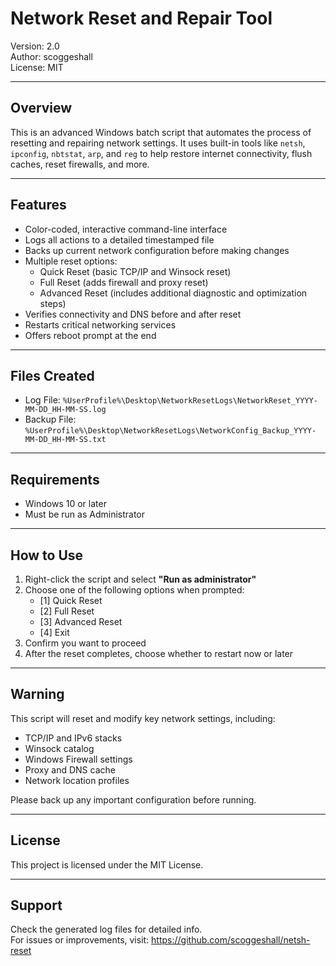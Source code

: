 # Network Reset and Repair Tool

Version: 2.0  
Author: scoggeshall  
License: MIT

---

## Overview

This is an advanced Windows batch script that automates the process of resetting and repairing network settings. It uses built-in tools like `netsh`, `ipconfig`, `nbtstat`, `arp`, and `reg` to help restore internet connectivity, flush caches, reset firewalls, and more.

---

## Features

- Color-coded, interactive command-line interface
- Logs all actions to a detailed timestamped file
- Backs up current network configuration before making changes
- Multiple reset options:
  - Quick Reset (basic TCP/IP and Winsock reset)
  - Full Reset (adds firewall and proxy reset)
  - Advanced Reset (includes additional diagnostic and optimization steps)
- Verifies connectivity and DNS before and after reset
- Restarts critical networking services
- Offers reboot prompt at the end

---

## Files Created

- Log File: `%UserProfile%\Desktop\NetworkResetLogs\NetworkReset_YYYY-MM-DD_HH-MM-SS.log`
- Backup File: `%UserProfile%\Desktop\NetworkResetLogs\NetworkConfig_Backup_YYYY-MM-DD_HH-MM-SS.txt`

---

## Requirements

- Windows 10 or later
- Must be run as Administrator

---

## How to Use

1. Right-click the script and select **"Run as administrator"**
2. Choose one of the following options when prompted:
   - [1] Quick Reset
   - [2] Full Reset
   - [3] Advanced Reset
   - [4] Exit
3. Confirm you want to proceed
4. After the reset completes, choose whether to restart now or later

---

## Warning

This script will reset and modify key network settings, including:

- TCP/IP and IPv6 stacks
- Winsock catalog
- Windows Firewall settings
- Proxy and DNS cache
- Network location profiles

Please back up any important configuration before running.

---

## License

This project is licensed under the MIT License.

---

## Support

Check the generated log files for detailed info.  
For issues or improvements, visit: https://github.com/scoggeshall/netsh-reset
